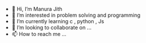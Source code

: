 - 👋 Hi, I’m Manura Jith
- 👀 I’m interested in problem solving and programming
- 🌱 I’m currently learning c , python , Js
- 💞️ I’m looking to collaborate on ...
- 📫 How to reach me ...

<!---
manurajay/manurajay is a ✨ special ✨ repository because its `README.md` (this file) appears on your GitHub profile.
You can click the Preview link to take a look at your changes.
--->
